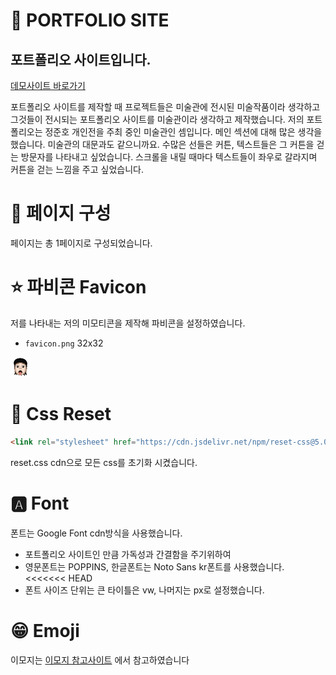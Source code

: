 # 📒 PORTFOLIO SITE
## 포트폴리오 사이트입니다.
[데모사이트 바로가기](https://zunzuni.netlify.app/)

포트폴리오 사이트를 제작할 때 프로젝트들은 미술관에 전시된 미술작품이라 생각하고 그것들이 전시되는 포트폴리오 사이트를 미술관이라 생각하고 제작했습니다.
저의 포트폴리오는 정준호 개인전을 주최 중인 미술관인 셈입니다.
메인 섹션에 대해 많은 생각을 했습니다.
미술관의 대문과도 같으니까요.
수많은 선들은 커튼, 텍스트들은 그 커튼을 걷는 방문자를 나타내고 싶었습니다. 스크롤을 내릴 때마다 텍스트들이 좌우로 갈라지며 커튼을 걷는 느낌을 주고 싶었습니다.
# 📃 페이지 구성
페이지는 총 1페이지로 구성되었습니다.

# ⭐ 파비콘 Favicon
저를 나타내는 저의 미모티콘을 제작해 파비콘을 설정하였습니다.
- `favicon.png` 32x32

![favicon](./favicon.png)
# 📌 Css Reset
```html
<link rel="stylesheet" href="https://cdn.jsdelivr.net/npm/reset-css@5.0.1/reset.min.css" />
```
reset.css cdn으로 모든 css를 초기화 시켰습니다.
# 🅰 Font
폰트는 Google Font cdn방식을 사용했습니다.
- 포트폴리오 사이트인 만큼 가독성과 간결함을 주기위하여
- 영문폰트는 POPPINS, 한글폰트는 Noto Sans kr폰트를 사용했습니다.
<<<<<<< HEAD
- 폰트 사이즈 단위는 큰 타이틀은 vw, 나머지는 px로 설정했습니다.
# 😁 Emoji
이모지는 [이모지 참고사이트](https://apps.timwhitlock.info/emoji/tables/unicode) 에서 참고하였습니다
